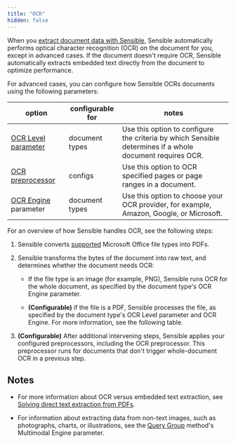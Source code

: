 ```yaml
---
title: "OCR"
hidden: false
---
```


When you [extract document data with Sensible](doc:getting-started-ai), Sensible automatically performs optical character recognition (OCR) on the document for you, except in advanced cases. If the document doesn't require OCR, Sensible automatically extracts embedded text directly from the document to optimize performance.

For advanced cases, you can configure how Sensible OCRs documents using the following parameters:

| option                                   | configurable for | notes                                                        |
| ---------------------------------------- | ---------------- | ------------------------------------------------------------ |
| [OCR Level parameter](doc:ocr-level)     | document types   | Use this option to configure the criteria by which Sensible determines if a whole document requires OCR. |
| [OCR preprocessor](doc:ocr-preprocessor) | configs          | Use this option to OCR specified pages or page ranges in a document. |
| [OCR Engine](doc:ocr-engine) parameter   | document types   | Use this option to choose your OCR provider, for example, Amazon, Google, or Microsoft. |

For an overview of how Sensible handles OCR, see the following steps:

1. Sensible converts [supported](doc:file-types) Microsoft Office file types into PDFs.

2. Sensible transforms the bytes of the document into raw text, and determines whether the document needs OCR:

   - If the file type is an image (for example, PNG), Sensible runs OCR for the whole document, as specified by the document type's OCR Engine parameter.

   - **(Configurable)** if the file is a PDF, Sensible processes the file, as specified by the document type's OCR Level parameter and OCR Engine. For more information, see the following table.

3. **(Configurable)** After additional intervening steps, Sensible applies your configured preprocessors, including the OCR preprocessor. This preprocessor runs for documents that don't trigger whole-document OCR in a previous step.

## Notes

- For more information about OCR versus embedded text extraction, see [Solving direct text extraction from PDFs](https://www.sensible.so/blog/solving-direct-text-extraction-from-pdfs).

- For information about extracting data from non-text images, such as photographs, charts, or illustrations, see the [Query Group](doc:query-group) method's Multimodal Engine parameter.
